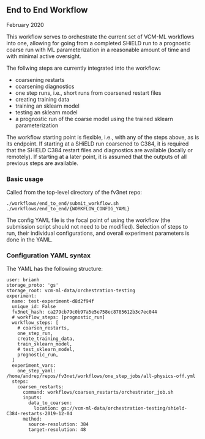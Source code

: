 ## End to End Workflow

February 2020

This workflow serves to orchestrate the current set of VCM-ML workflows into one, 
allowing for going from a completed SHiELD run to a prognostic coarse run with ML
parameterization in a reasonable amount of time and with minimal active oversight.

The follwing steps are currently integrated into the workflow:

- coarsening restarts
- coarsening diagnostics 
- one step runs, i.e., short runs from coarsened restart files
- creating training data
- training an sklearn model
- testing an sklearn model
- a prognostic run of the coarse model using the trained sklearn parameterization

The workflow starting point is flexible, i.e., with any of the steps above, as is
its endpoint. If starting at a SHiELD run coarsened to C384, it is required that
the SHiELD C384 restart files and diagnostics are available (locally or remotely).
If starting at a later point, it is assumed that the outputs of all previous steps
are available. 


### Basic usage

Called from the top-level directory of the fv3net repo:


`./workflows/end_to_end/submit_workflow.sh ./workflows/end_to_end/{WORKFLOW_CONFIG_YAML}`

The config YAML file is the focal point of using the workflow (the submission script
should not need to be modified). Selection of steps to run, their individual 
configurations, and overall experiment parameters is done in the YAML.


### Configuration YAML syntax

The YAML has the following structure:

```
user: brianh
storage_proto: 'gs'
storage_root: vcm-ml-data/orchestration-testing
experiment:
  name: test-experiment-d8d2f94f
  unique_id: False
  fv3net_hash: ca279cb79c0b97a5e5e758ec8785612b3c7ec044
  # workflow_steps: [prognostic_run]
  workflow_steps: [
    # coarsen_restarts,
    one_step_run,
    create_training_data,
    train_sklearn_model,
    # test_sklearn_model,
    prognostic_run,
  ]
  experiment_vars:
    one_step_yaml: /home/andrep/repos/fv3net/workflows/one_step_jobs/all-physics-off.yml
  steps:
    coarsen_restarts:
      command: workflows/coarsen_restarts/orchestrator_job.sh
      inputs:
        data_to_coarsen:
          location: gs://vcm-ml-data/orchestration-testing/shield-C384-restarts-2019-12-04
      method:
        source-resolution: 384
        target-resolution: 48
```